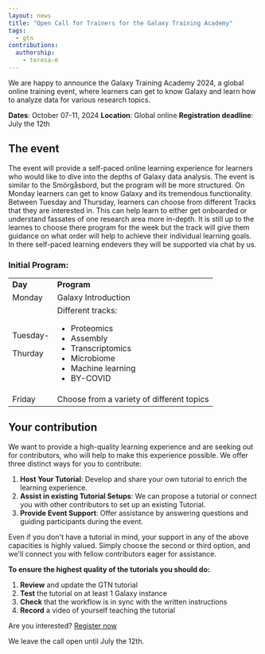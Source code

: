 ```yaml
---
layout: news
title: "Open Call for Trainers for the Galaxy Training Academy"
tags:
  - gtn
contributions:
  authorship:
    - teresa-m
---
```


We are happy to announce the Galaxy Training Academy 2024, a global online training event, where learners can get to know Galaxy and learn how to analyze data for various research topics.


**Dates**: October 07-11, 2024
**Location**: Global online
**Registration deadline**: July the 12th

## The event

The event will provide a self-paced online learning experience for learners who would like to dive into the depths of Galaxy data analysis. The event is similar to the Smörgåsbord, but the program will be more structured. On Monday learners can get to know Galaxy and its tremendous functionality. Between Tuesday and Thursday, learners can choose from different Tracks that they are interested in. This can help learn to either get onboarded or understand fassates of one research area more in-depth. It is still up to the learnes to choose there program for the week but the track will give them guidance on what order will help to achieve their individual learning goals. In there self-paced learning endevers they will be supported via chat by us.

### Initial Program:


<table>
  <tr>
   <td><strong>Day</strong></td>
   <td><strong>Program</strong></td>
 </tr>
 <tr>
   <td>Monday</td>
   <td>Galaxy Introduction</td>
 </tr>
 <tr>
   <td>Tuesday-
     <p> Thurday
   </td>
   <td>Different tracks:
   <ul>
        <li>Proteomics</li>
        <li>Assembly</li>
        <li>Transcriptomics</li>
        <li>Microbiome</li>
        <li>Machine learning</li>
        <li>BY-COVID</li>
      </ul>
   </td>
 </tr>
 <tr>
  <td>Friday</td>
  <td>Choose from a variety of different topics</td>
 </tr>
</table> 




## Your contribution

We want to provide a high-quality learning experience and are seeking out for contributors, who will help to make this experience possible. We offer three distinct ways for you to contribute:

1. **Host Your Tutorial**: Develop and share your own tutorial to enrich the learning experience.
2. **Assist in existing Tutorial Setups**: We can propose a tutorial or connect you with other contributors to set up an existing Tutorial.
3. **Provide Event Support**: Offer assistance by answering questions and guiding participants during the event.

Even if you don't have a tutorial in mind, your support in any of the above capacities is highly valued. Simply choose the second or third option, and we'll connect you with fellow contributors eager for assistance.

**To ensure the highest quality of the tutorials you should do:**
1. **Review** and update the GTN tutorial
2. **Test** the tutorial on at least 1 Galaxy instance
3. **Check** that the workflow is in sync with the written instructions
4. **Record** a video of yourself teaching the tutorial

Are you interested? [Register now](https://forms.gle/B554dNtN5HEuC5XY9)

We leave the call open until July the 12th. 
